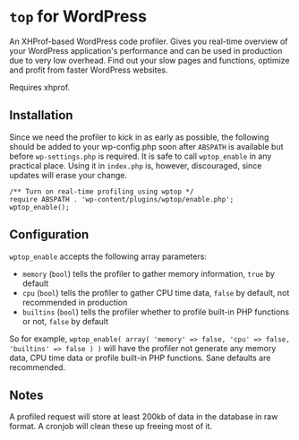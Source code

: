 `top` for WordPress
===================

An XHProf-based WordPress code profiler. Gives you real-time overview of your WordPress application's performance and can be used in production due to very low overhead. Find out your slow pages and functions, optimize and profit from faster WordPress websites.

Requires xhprof.

Installation
------------

Since we need the profiler to kick in as early as possible, the following should be added to your wp-config.php soon after `ABSPATH` is available but before `wp-settings.php` is required.
It is safe to call `wptop_enable` in any practical place. Using it in `index.php` is, however, discouraged, since updates will erase your change.

```
/** Turn on real-time profiling using wptop */
require ABSPATH . 'wp-content/plugins/wptop/enable.php';
wptop_enable();
```

Configuration
-------------

`wptop_enable` accepts the following array parameters:
- `memory` (`bool`) tells the profiler to gather memory information, `true` by default
- `cpu` (`bool`) tells the profiler to gather CPU time data, `false` by default, not recommended in production
- `builtins` (`bool`) tells the profiler whether to profile built-in PHP functions or not, `false` by default

So for example, `wptop_enable( array( 'memory' => false, 'cpu' => false, 'builtins' => false ) )` will have the profiler not generate any memory data, CPU time data or profile built-in PHP functions. Sane defaults are recommended.

Notes
-----

A profiled request will store at least 200kb of data in the database in raw format. A cronjob will clean these up freeing most of it.
